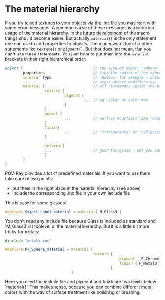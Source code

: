 # The material hierarchy

If you try to add textures to your objects via the .inc file you may start with some error messages.
A common cause of these messages is a incorrect usage of the material hierarchy. In the [future development](roadmap.md) of the macro things should become easier. But actually `material{}` is the only statement one can use to add properties to objects. The macro won't look for other statements like `texture{}` or `pigment{}`.
But that does not mean, that you can't use these statements. You just have to put them into the `material` brackets in their right hierarchical order:

```pov
object {                                // the type of object 'sphere' for example
        properties                      // like the radius of the sphere
        interior type                   // 'hollow' for example - unfortunately it is not possible to declare this in the .inc file
        ...                             // other object modifiers eg. 'scale', 'translate'
        material {                      // all statements inside the brackets can be used
                  texture {
                           pigment {
                                    ... // eg. color or color map
                           }
                  }
                  normal {
                           ...          // surface modyfiers like 'bumps'
                  }
                  finish{
                           ...          // 'transparency' or 'reflection' for example
                  }    
            
                  interior{
                  ...                   // good for glass - but you can't use media
                  }
        }
}
```

POV-Ray provides a lot of predefined materials. If you want to use them take care of two points:

* put them in the right place in the material hierarchy (see above)
* include the corresponding .inc file in your own include file

This is easy for some glasses:

```pov
#declare Object_Label_material = material{ M_Glass3 }
```

You don't need any include file because Glass is included as standard and 'M_Glass3' ist toplevel of the material hierarchy.
But it is a little bit more tricky for metals:

```pov
#include "metals.inc"

#declare My_Sphere_material = material {
                                        texture {
                                                    pigment { P_Chrome1 }
                                                    finish { F_MetalD }
                                                }
                              }

```

Here you need the include file and pigment and finish are two levels below 'material{}'.
This makes sense, because you can combine different metal colors with the way of surface treatment like polishing or brushing.
